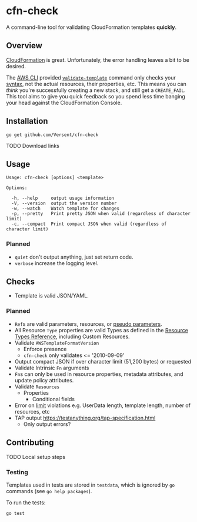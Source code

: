 # cfn-check

A command-line tool for validating CloudFormation templates **quickly**.

## Overview

[CloudFormation](https://aws.amazon.com/cloudformation/) is great.
Unfortunately, the error handling leaves a bit to be desired.

The [AWS CLI](https://aws.amazon.com/cli/) provided
[`validate-template`](http://docs.aws.amazon.com/cli/latest/reference/cloudformation/validate-template.html) command only
checks your
[syntax](http://docs.aws.amazon.com/AWSCloudFormation/latest/UserGuide/using-cfn-validate-template.html), not the actual resources, their properties, etc. This means you can *think* you're successfully creating a new stack, and still get a `CREATE_FAIL`. This tool aims to give you quick feedback so you spend less time banging your head against the CloudFormation Console.

## Installation

    go get github.com/Versent/cfn-check

TODO Download links

## Usage

    Usage: cfn-check [options] <template>

    Options:

      -h, --help     output usage information
      -V, --version  output the version number
      -w, --watch    Watch template for changes
      -p, --pretty   Print pretty JSON when valid (regardless of character limit)
      -c, --compact  Print compact JSON when valid (regardless of character limit)

### Planned

* `quiet` don't output anything, just set return code.
* `verbose` increase the logging level.

## Checks

* Template is valid JSON/YAML.

### Planned

* `Ref`s are valid parameters, resources, or [pseudo
  parameters](http://docs.aws.amazon.com/AWSCloudFormation/latest/UserGuide/pseudo-parameter-reference.html).
* All Resource `Type` properties are valid Types as defined in the [Resource
  Types
  Reference](https://docs.aws.amazon.com/AWSCloudFormation/latest/UserGuide/aws-template-resource-type-ref.html),
  including Custom Resources.
* Validate `AWSTemplateFormatVersion`
  * Enforce presence
  * `cfn-check` only validates <= '2010-09-09'
* Output compact JSON if over character limit (51,200 bytes) or requested
* Validate Intrinsic `Fn` arguments
* `Fn`s can only be used in resource properties, metadata attributes, and update
  policy attributes.
* Validate `Resources`
  * Properties
    * Conditional fields
* Error on
  [limit](http://docs.aws.amazon.com/AWSCloudFormation/latest/UserGuide/cloudformation-limits.html)
  violations e.g. UserData length, template length, number of resources, etc
* TAP output https://testanything.org/tap-specification.html
  * Only output errors?

## Contributing

TODO Local setup steps

### Testing

Templates used in tests are stored in `testdata`, which is ignored by `go`
commands (see `go help packages`).

To run the tests:

    go test
